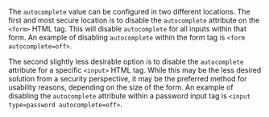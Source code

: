 The `autocomplete` value can be configured in two different locations.
The first and most secure location is to disable the `autocomplete`
attribute on the `<form>` HTML tag. This will disable `autocomplete`
for all inputs within that form. An example of disabling
`autocomplete` within the form tag is `<form autocomplete=off>`.

The second slightly less desirable option is to disable the `autocomplete`
attribute for a specific `<input>` HTML tag. While this may be the
less desired solution from a security perspective, it may be the preferred
method for usability reasons, depending on the size of the form. An
example of disabling the `autocomplete` attribute within a password
input tag is `<input type=password autocomplete=off>`.